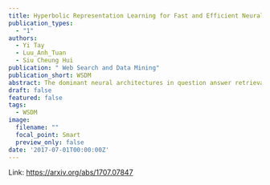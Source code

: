 ```yaml
---
title: Hyperbolic Representation Learning for Fast and Efficient Neural Question Answering
publication_types:
  - "1"
authors:
  - Yi Tay
  - Luu_Anh_Tuan
  - Siu Cheung Hui
publication: " Web Search and Data Mining"
publication_short: WSDM
abstract: The dominant neural architectures in question answer retrieval are based on recurrent or convolutional encoders configured with complex word matching layers. Given that recent architectural innovations are mostly new word interaction layers or attention-based matching mechanisms, it seems to be a well-established fact that these components are mandatory for good performance. Unfortunately, the memory and computation cost incurred by these complex mechanisms are undesirable for practical applications. As such, this paper tackles the question of whether it is possible to achieve competitive performance with simple neural architectures. We propose a simple but novel deep learning architecture for fast and efficient question-answer ranking and retrieval. More specifically, our proposed model, \textsc{HyperQA}, is a parameter efficient neural network that outperforms other parameter intensive models such as Attentive Pooling BiLSTMs and Multi-Perspective CNNs on multiple QA benchmarks. The novelty behind \textsc{HyperQA} is a pairwise ranking objective that models the relationship between question and answer embeddings in Hyperbolic space instead of Euclidean space. This empowers our model with a self-organizing ability and enables automatic discovery of latent hierarchies while learning embeddings of questions and answers. Our model requires no feature engineering, no similarity matrix matching, no complicated attention mechanisms nor over-parameterized layers and yet outperforms and remains competitive to many models that have these functionalities on multiple benchmarks.
draft: false
featured: false
tags:
  - WSDM
image:
  filename: ""
  focal_point: Smart
  preview_only: false
date: '2017-07-01T00:00:00Z'
---
```

Link: https://arxiv.org/abs/1707.07847